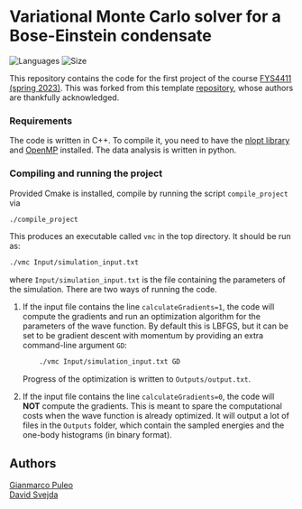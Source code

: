 # Variational Monte Carlo solver for a Bose-Einstein condensate
![Languages](https://img.shields.io/badge/Languages-C%2B%2B%20%7C%20Python-blue)
![Size](https://img.shields.io/github/repo-size/DavidSvejda2507/FYS4411-Project1)

This repository contains the code for the first project of the course [FYS4411 (spring 2023)](https://github.com/CompPhysics/ComputationalPhysics2).
This was forked from this template [repository](https://github.com/mortele/variational-monte-carlo-fys4411.git), whose authors are thankfully acknowledged. 
 
### Requirements
The code is written in C++. To compile it, you need to have the [nlopt library](https://nlopt.readthedocs.io/en/latest/) and [OpenMP](https://www.openmp.org/) installed. The data analysis is written in python.

### Compiling and running the project
Provided Cmake is installed, compile by running the script `compile_project` via
```bash
./compile_project
```
This produces an executable called `vmc` in the top directory. It should be run as:
```bash
./vmc Input/simulation_input.txt
```
where `Input/simulation_input.txt` is the file containing the parameters of the simulation.
There are two ways of running the code. 

1. If the input file contains the line `calculateGradients=1`, the code will compute the gradients and run an optimization algorithm for the parameters of the wave function. By default this is LBFGS, but it can be set to be gradient descent with momentum by providing an extra command-line argument `GD`:
    ```bash
        ./vmc Input/simulation_input.txt GD
    ```
    Progress of the optimization is written to `Outputs/output.txt`.

2. If the input file contains the line `calculateGradients=0`, the code will __NOT__ compute the gradients. This is meant to spare the computational costs when the wave function is already optimized. It will output a lot of files in the `Outputs` folder, which contain the sampled energies and the one-body histograms (in binary format).

## Authors
[Gianmarco Puleo](https://github.com/giammy00) <br>
[David Svejda](https://github.com/DavidSvejda2507)<br>
